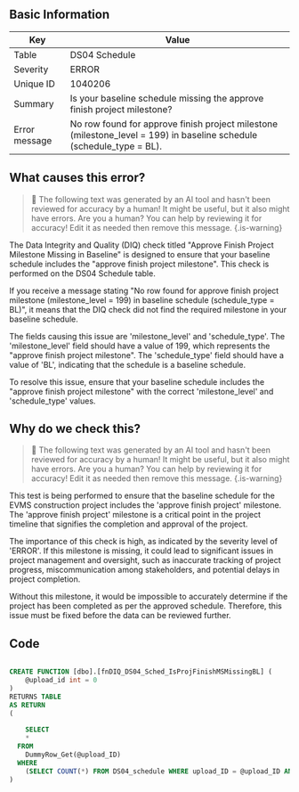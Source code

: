## Basic Information
| Key         | Value          |
|-------------|----------------|
| Table       | DS04 Schedule |
| Severity    | ERROR |
| Unique ID   | 1040206   |
| Summary     | Is your baseline schedule missing the approve finish project milestone? |
| Error message | No row found for approve finish project milestone (milestone_level = 199) in baseline schedule (schedule_type = BL). |

## What causes this error?

> :robot: The following text was generated by an AI tool and hasn't been reviewed for accuracy by a human! It might be useful, but it also might have errors. Are you a human? You can help by reviewing it for accuracy! Edit it as needed then remove this message.
{.is-warning}

The Data Integrity and Quality (DIQ) check titled "Approve Finish Project Milestone Missing in Baseline" is designed to ensure that your baseline schedule includes the "approve finish project milestone". This check is performed on the DS04 Schedule table.

If you receive a message stating "No row found for approve finish project milestone (milestone_level = 199) in baseline schedule (schedule_type = BL)", it means that the DIQ check did not find the required milestone in your baseline schedule. 

The fields causing this issue are 'milestone_level' and 'schedule_type'. The 'milestone_level' field should have a value of 199, which represents the "approve finish project milestone". The 'schedule_type' field should have a value of 'BL', indicating that the schedule is a baseline schedule.

To resolve this issue, ensure that your baseline schedule includes the "approve finish project milestone" with the correct 'milestone_level' and 'schedule_type' values.
## Why do we check this?

> :robot: The following text was generated by an AI tool and hasn't been reviewed for accuracy by a human! It might be useful, but it also might have errors. Are you a human? You can help by reviewing it for accuracy! Edit it as needed then remove this message.
{.is-warning}

This test is being performed to ensure that the baseline schedule for the EVMS construction project includes the 'approve finish project' milestone. The 'approve finish project' milestone is a critical point in the project timeline that signifies the completion and approval of the project. 

The importance of this check is high, as indicated by the severity level of 'ERROR'. If this milestone is missing, it could lead to significant issues in project management and oversight, such as inaccurate tracking of project progress, miscommunication among stakeholders, and potential delays in project completion. 

Without this milestone, it would be impossible to accurately determine if the project has been completed as per the approved schedule. Therefore, this issue must be fixed before the data can be reviewed further.
## Code

```sql

CREATE FUNCTION [dbo].[fnDIQ_DS04_Sched_IsProjFinishMSMissingBL] (
	@upload_id int = 0
)
RETURNS TABLE
AS RETURN
(
	
	SELECT 
    * 
  FROM 
    DummyRow_Get(@upload_ID)	
  WHERE
    (SELECT COUNT(*) FROM DS04_schedule WHERE upload_ID = @upload_ID AND schedule_type = 'BL' AND milestone_level = 199) = 0
)
```
